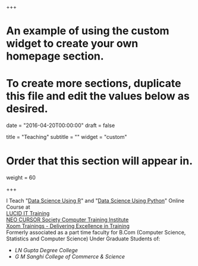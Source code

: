 +++
# An example of using the custom widget to create your own homepage section.
# To create more sections, duplicate this file and edit the values below as desired.

date = "2016-04-20T00:00:00"
draft = false

title = "Teaching"
subtitle = ""
widget = "custom"

# Order that this section will appear in.
weight = 60

+++

I Teach "<a href = "https://github.com/sumendar/FoundationOfStatsDSAIMLwithR-apr18" target="_blank">Data Science Using R</a>" and "<a href = "https://github.com/sumendar/FoundationOfStatsDSAIMLwithPython-june18" target="_blank">Data Science Using Python</a>" Online Course at </br> <a href = "http://www.lucidittraining.com/" target="_blank">LUCID IT Training</a> </br> <a href = "http://www.neocursor.com/" target="_blank">NEO CURSOR Society Computer Training Institute</a> </br> <a href = "http://xoomtrainings.com/" target="_blank">Xoom Trainings - Delivering Excellence in Training</a>   
Formerly associated as a part time faculty for B.Com (Computer Science, Statistics and Computer Science) Under Graduate Students of:  
  - *LN Gupta Degree College*  
  - *G M Sanghi College of Commerce & Science*